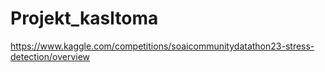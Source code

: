 # Projekt_kasltoma
https://www.kaggle.com/competitions/soaicommunitydatathon23-stress-detection/overview
